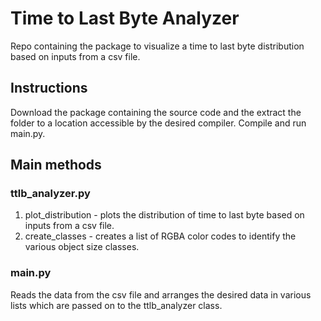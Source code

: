 # Time to Last Byte Analyzer
Repo containing the package to visualize a time to last byte distribution based on inputs from a csv file.

## Instructions
Download the package containing the source code and the extract the folder to a location accessible by the desired compiler. Compile and run main.py.

## Main methods

### ttlb_analyzer.py
1) plot_distribution - plots the distribution of time to last byte based on inputs from a csv file. 
2) create_classes - creates a list of RGBA color codes to identify the various object size classes.

### main.py
Reads the data from the csv file and arranges the desired data in various lists which are passed on to the ttlb_analyzer class.
